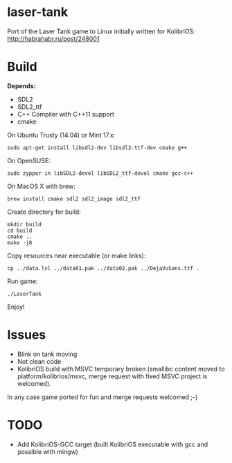 # laser-tank
Port of the Laser Tank game to Linux initially written for KolibriOS: http://habrahabr.ru/post/248001

# Build

**Depends:**
- SDL2
- SDL2_ttf
- C++ Compiler with C++11 support
- cmake

On Ubuntu Trusty (14.04) or Mint 17.x:
```
sudo apt-get install libsdl2-dev libsdl2-ttf-dev cmake g++
```

On OpenSUSE:
```
sudo zypper in libSDL2-devel libSDL2_ttf-devel cmake gcc-c++
```

On MacOS X with brew:
```
brew install cmake sdl2 sdl2_image sdl2_ttf
```

Create directory for build:
```
mkdir build
cd build
cmake ..
make -j8
```

Copy resources near executable (or make links):
```
cp ../data.lvl ../data01.pak ../data02.pak ../DejaVuSans.ttf .
```

Run game:
```
./LaserTank
```

Enjoy!

# Issues

- Blink on tank moving
- Not clean code
- KolibriOS build with MSVC temporary broken (smallibc content moved to platform/kolibrios/msvc,
  merge request with fixed MSVC project is welcomed).

In any case game ported for fun and merge requests welcomed ;-)

# TODO

- Add KolibriOS-GCC target (built KolibriOS executable with gcc and possible with mingw)

